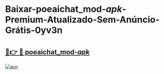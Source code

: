 # Baixar-poeaichat_mod-_apk_-Premium-Atualizado-Sem-Anúncio-Grátis-0yv3n

# <h2><a href="https://l2we6g.esa.edu.pl?src=poeaichat_mod-_apk_&ref=0yv3n">🔗👉 🔴 poeaichat_mod-_apk_</a></h2>

[![acn](https://github.com/user-attachments/assets/0f9c940e-d8b0-45ae-aac7-cd30a18b3e1c)](https://l2we6g.esa.edu.pl?src=poeaichat_mod-_apk_&ref=0yv3n)

